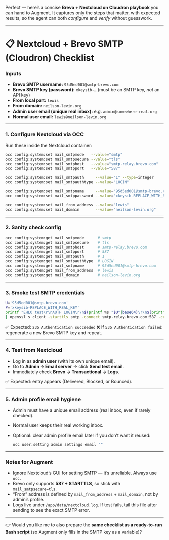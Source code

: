 Perfect — here’s a concise **Brevo + Nextcloud on Cloudron playbook** you can hand to Augment. It captures only the steps that matter, with expected results, so the agent can both *configure* and *verify* without guesswork.

---

# 📋 Nextcloud + Brevo SMTP (Cloudron) Checklist

### Inputs

* **Brevo SMTP username:** `95d5ed001@smtp-brevo.com`
* **Brevo SMTP key (password):** `xkeysib-…` (must be an SMTP key, *not* an API key)
* **From local part:** `lewis`
* **From domain:** `neilson-levin.org`
* **Admin user email (unique real inbox):** e.g. `admin@somewhere-real.org`
* **Normal user email:** `lewis@neilson-levin.org`

---

### 1. Configure Nextcloud via OCC

Run these inside the Nextcloud container:

```bash
occ config:system:set mail_smtpmode   --value="smtp"
occ config:system:set mail_smtpsecure --value="tls"
occ config:system:set mail_smtphost   --value="smtp-relay.brevo.com"
occ config:system:set mail_smtpport   --value="587"

occ config:system:set mail_smtpauth     --value="1" --type=integer
occ config:system:set mail_smtpauthtype --value="LOGIN"

occ config:system:set mail_smtpname     --value="95d5ed001@smtp-brevo.com"
occ config:system:set mail_smtppassword --value="xkeysib-REPLACE_WITH_REAL_KEY"

occ config:system:set mail_from_address --value="lewis"
occ config:system:set mail_domain       --value="neilson-levin.org"
```

---

### 2. Sanity check config

```bash
occ config:system:get mail_smtpmode      # smtp
occ config:system:get mail_smtpsecure    # tls
occ config:system:get mail_smtphost      # smtp-relay.brevo.com
occ config:system:get mail_smtpport      # 587
occ config:system:get mail_smtpauth      # 1
occ config:system:get mail_smtpauthtype  # LOGIN
occ config:system:get mail_smtpname      # 95d5ed001@smtp-brevo.com
occ config:system:get mail_from_address  # lewis
occ config:system:get mail_domain        # neilson-levin.org
```

---

### 3. Smoke test SMTP credentials

```bash
U='95d5ed001@smtp-brevo.com'
P='xkeysib-REPLACE_WITH_REAL_KEY'
printf "EHLO test\r\nAUTH LOGIN\r\n$(printf %s "$U"|base64)\r\n$(printf %s "$P"|base64)\r\nQUIT\r\n" \
| openssl s_client -starttls smtp -connect smtp-relay.brevo.com:587 -crlf -quiet | sed -n '1,12p'
```

✅ Expected: `235 Authentication succeeded`
❌ If `535 Authentication failed`: regenerate a new Brevo SMTP key and repeat.

---

### 4. Test from Nextcloud

* Log in as **admin user** (with its own unique email).
* Go to **Admin → Email server** → click **Send test email**.
* Immediately check **Brevo → Transactional → Logs**.

✅ Expected: entry appears (Delivered, Blocked, or Bounced).

---

### 5. Admin profile email hygiene

* Admin must have a unique email address (real inbox, even if rarely checked).
* Normal user keeps their real working inbox.
* Optional: clear admin profile email later if you don’t want it reused:

  ```bash
  occ user:setting admin settings email ""
  ```

---

### Notes for Augment

* Ignore Nextcloud’s GUI for setting SMTP — it’s unreliable. Always use `occ`.
* Brevo only supports **587 + STARTTLS**, so stick with `mail_smtpsecure=tls`.
* “From” address is defined by `mail_from_address` + `mail_domain`, not by admin’s profile.
* Logs live under `/app/data/nextcloud.log`. If test fails, tail this file after sending to see the exact SMTP error.

---

👉 Would you like me to also prepare the **same checklist as a ready-to-run Bash script** (so Augment only fills in the SMTP key as a variable)?
